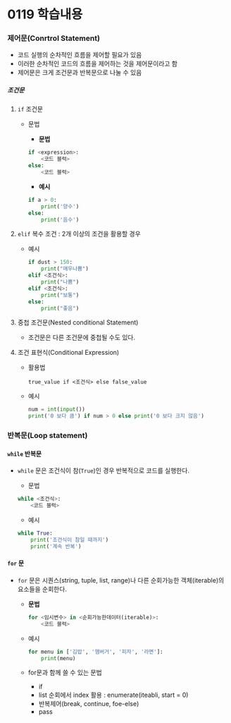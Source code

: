 # 0119 학습내용

### 제어문(Conrtrol Statement)

- 코드 실행의 순차적인 흐름을 제어할 필요가 있음
- 이러한 순차적인 코드의 흐름을 제어하는 것을 제어문이라고 함
- 제어문은 크게 조건문과 반복문으로 나눌 수 있음

##### 조건문

1. `if` 조건문

   - 문법

     - **문법**

     ```python
     if <expression>:
         <코드 블럭>
     else:
         <코드 블럭>
     ```

     - **예시**

     ```python
     if a > 0:
         print('양수')
     else:
         print('음수')
     ```

2. `elif` 복수 조건 : 2개 이상의 조건을 활용할 경우

   - 예시

     ```python
     if dust > 150:
         print("매우나쁨")
     elif <조건식>:
         print("나쁨")
     elif <조건식>:
         print("보통")
     else:
         print("좋음")
     ```

3. 중첩 조건문(Nested conditional Statement)

   - 조건문은 다른 조건문에 중첩될 수도 있다.

4. 조건 표현식(Conditional Expression)

   - 활용법

     ```0
     true_value if <조건식> else false_value
     ```

   - 예시

     ```python
     num = int(input())
     print('0 보다 큼') if num > 0 else print('0 보다 크지 않음')
     ```



### 반복문(Loop statement)

#### `while` 반복문

- `while` 문은 조건식이 참(`True`)인 경우 반복적으로 코드를 실행한다.

  - 문법

  ```python
  while <조건식>:
      <코드 블럭>
  ```

  - 예시

  ```python
  while True:
      print('조건식이 참일 때까지')
      print('계속 반복')
  ```



#### `for` 문

- `for` 문은 시퀀스(string, tuple, list, range)나 다른 순회가능한 객체(iterable)의 요소들을 순회한다.
  - **문법**

    ```python
    for <임시변수> in <순회가능한데이터(iterable)>:
        <코드 블럭>
    ```

  - 예시

    ```python
    for menu in ['김밥', '햄버거', '피자', '라면']:
        print(menu)
    ```

  - for문과 함께 쓸 수 있는 문법
    - if
    - list 순회에서 index 활용 : enumerate(iteabli, start = 0)
    - 반복제어(break, continue, foe-else)
    - pass